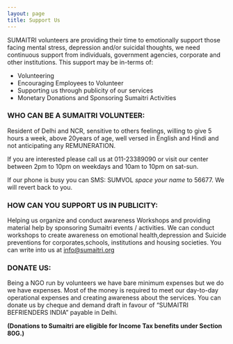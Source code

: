 ```yaml
---
layout: page
title: Support Us
---
```


SUMAITRI volunteers are providing their time to emotionally support those facing mental stress, depression and/or suicidal thoughts, we need continuous support from individuals, government agencies, corporate and other institutions. This support may be in-terms of:

- Volunteering
- Encouraging Employees to Volunteer
- Supporting us through publicity of our services
- Monetary Donations and Sponsoring Sumaitri Activities

### WHO CAN BE A SUMAITRI VOLUNTEER:

Resident of Delhi and NCR, sensitive to others feelings, willing to give 5 hours a week, above 20years of age, well versed in English and Hindi and not anticipating any REMUNERATION.

If you are interested please call us at 011-23389090 or visit our center between 2pm to 10pm on weekdays and 10am to 10pm on sat-sun.

If our phone is busy you can SMS:  SUMVOL *space* *your name* to 56677. We will revert back to you.

### HOW CAN YOU SUPPORT US IN PUBLICITY:

Helping us organize and conduct awareness Workshops and providing material help by sponsoring Sumaitri events / activities. We can conduct workshops to create awareness on emotional health,depression and Suicide preventions for corporates,schools, institutions and housing societies. You can write into us at info@sumaitri.org

### DONATE US:

Being a NGO run by volunteers we have bare minimum expenses but we do we have expenses.  Most of the money is required to meet our day-to-day operational expenses and creating awareness about the services. You can donate us by cheque and demand draft in favour of “SUMAITRI BEFRIENDERS INDIA” payable in Delhi.

**(Donations to Sumaitri are eligible for Income Tax benefits under Section 80G.)**